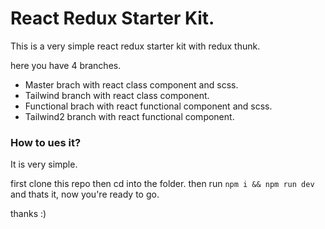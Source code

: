 # React Redux Starter Kit.
This is a very simple react redux starter kit with redux thunk.

here you have 4 branches.
- Master brach with react class component and scss.
- Tailwind branch with react class component.
- Functional brach with react functional component and scss.
- Tailwind2 branch with react functional component.

### How to ues it?
It is very simple.

first clone this repo then cd into the folder.
then run `npm i && npm run dev` and thats it, now you're ready to go.

thanks :)
